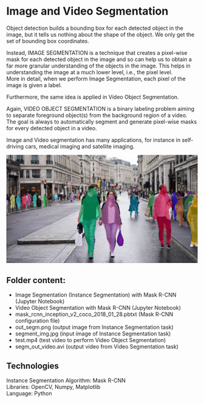 # Image and Video Segmentation

Object detection builds a bounding box for each detected object in the image, but it tells us nothing about the shape of the object. We only get the set of bounding box coordinates.

Instead, IMAGE SEGMENTATION is a technique that creates a pixel-wise mask for each detected object in the image and so can help us to obtain a far more granular understanding of the objects in the image.  This helps in understanding the image at a much lower level, i.e., the pixel level.   
More in detail, when we perform Image Segmentation, each pixel of the image is given a label. 

Furthermore, the same idea is applied in Video Object Segmentation. 

Again, VIDEO OBJECT SEGMENTATION is a binary labeling problem aiming to separate foreground object(s) from the background region of a video.   
The goal is always to automatically segment and generate pixel-wise masks for every detected object in a video.  

Image and Video segmentation has many applications, for instance in self-driving cars, medical imaging and satellite imaging.


![alt text](https://github.com/buropas/Image_Segmentation/blob/main/out_segm.png?raw=true)

## Folder content:

- Image Segmentation (Instance Segmentation) with Mask R-CNN (Jupyter Notebook)
- Video Object Segmentation with Mask R-CNN (Jupyter Notebook)
- mask_rcnn_inception_v2_coco_2018_01_28.pbtxt (Mask R-CNN configuration file)
- out_segm.png (output image from Instance Segmentation task)
- segment_img.jpg (input image of Instance Segmentation task)
- test.mp4 (test video to perform Video Object Segmentation)
- segm_out_video.avi (output video from Video Segmentation task)

## Technologies      
Instance Segmentation Algorithm: Mask R-CNN   
Libraries: OpenCV, Numpy, Matplotlib    
Language: Python
